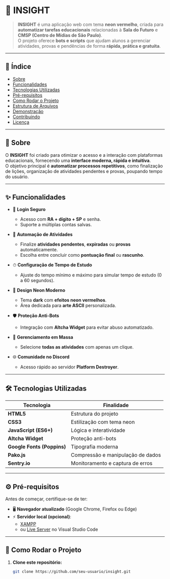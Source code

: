# 🚀 INSIGHT

> **INSIGHT** é uma aplicação web com tema **neon vermelho**, criada para **automatizar tarefas educacionais** relacionadas à **Sala do Futuro** e **CMSP (Centro de Mídias de São Paulo)**.  
> O projeto oferece **bots e scripts** que ajudam alunos a gerenciar atividades, provas e pendências de forma **rápida, prática e gratuita**.

---

## 📜 Índice
- [Sobre](#-sobre)
- [Funcionalidades](#-funcionalidades)
- [Tecnologias Utilizadas](#-tecnologias-utilizadas)
- [Pré-requisitos](#-pré-requisitos)
- [Como Rodar o Projeto](#-como-rodar-o-projeto)
- [Estrutura de Arquivos](#-estrutura-de-arquivos)
- [Demonstração](#-demonstração)
- [Contribuindo](#-contribuindo)
- [Licença](#-licença)

---

## 📖 Sobre
O **INSIGHT** foi criado para otimizar o acesso e a interação com plataformas educacionais, fornecendo uma **interface moderna, rápida e intuitiva**.  
O objetivo principal é **automatizar processos repetitivos**, como finalização de lições, organização de atividades pendentes e provas, poupando tempo do usuário.

---

## ✨ Funcionalidades
- 🔐 **Login Seguro**
  - Acesso com **RA + dígito + SP** e senha.
  - Suporte a múltiplas contas salvas.

- 🤖 **Automação de Atividades**
  - Finalize **atividades pendentes**, **expiradas** ou **provas** automaticamente.
  - Escolha entre concluir como **pontuação final** ou **rascunho**.

- ⏱ **Configuração de Tempo de Estudo**
  - Ajuste do tempo mínimo e máximo para simular tempo de estudo (0 a 60 segundos).

- 🎨 **Design Neon Moderno**
  - Tema **dark** com **efeitos neon vermelhos**.
  - Área dedicada para **arte ASCII** personalizada.

- 🛡 **Proteção Anti-Bots**
  - Integração com **Altcha Widget** para evitar abuso automatizado.

- 📂 **Gerenciamento em Massa**
  - Selecione **todas as atividades** com apenas um clique.

- 🌐 **Comunidade no Discord**
  - Acesso rápido ao servidor **Platform Destroyer**.

---

## 🛠 Tecnologias Utilizadas
| Tecnologia        | Finalidade |
|--------------------|------------|
| **HTML5**         | Estrutura do projeto |
| **CSS3**          | Estilização com tema neon |
| **JavaScript (ES6+)** | Lógica e interatividade |
| **Altcha Widget** | Proteção anti-bots |
| **Google Fonts (Poppins)** | Tipografia moderna |
| **Pako.js**       | Compressão e manipulação de dados |
| **Sentry.io**     | Monitoramento e captura de erros |

---

## ⚙️ Pré-requisitos
Antes de começar, certifique-se de ter:

- 🖥 **Navegador atualizado** (Google Chrome, Firefox ou Edge)
- ⚡ **Servidor local (opcional)**:
  - [XAMPP](https://www.apachefriends.org/index.html)
  - ou [Live Server](https://marketplace.visualstudio.com/items?itemName=ritwickdey.LiveServer) no Visual Studio Code

---

## 🚀 Como Rodar o Projeto

1. **Clone este repositório:**
   ```bash
   git clone https://github.com/seu-usuario/insight.git
